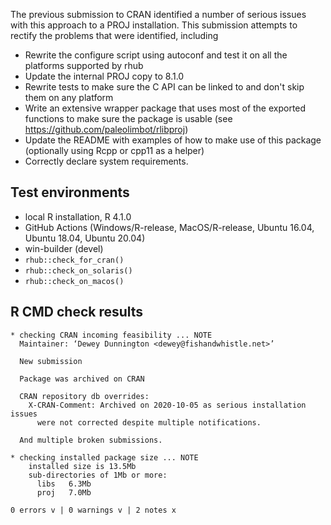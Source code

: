 
The previous submission to CRAN identified a number of serious
issues with this approach to a PROJ installation. This submission
attempts to rectify the problems that were identified, including

* Rewrite the configure script using autoconf and test it on
  all the platforms supported by rhub
* Update the internal PROJ copy to 8.1.0
* Rewrite tests to make sure the C API can be linked to
  and don't skip them on any platform
* Write an extensive wrapper package that uses most of the
  exported functions to make sure the package is usable
  (see <https://github.com/paleolimbot/rlibproj>)
* Update the README with examples of how to make use of this
  package (optionally using Rcpp or cpp11 as a helper)
* Correctly declare system requirements.

## Test environments

* local R installation, R 4.1.0
* GitHub Actions (Windows/R-release, MacOS/R-release,
  Ubuntu 16.04, Ubuntu 18.04, Ubuntu 20.04)
* win-builder (devel)
* `rhub::check_for_cran()`
* `rhub::check_on_solaris()`
* `rhub::check_on_macos()`

## R CMD check results

    * checking CRAN incoming feasibility ... NOTE
      Maintainer: ‘Dewey Dunnington <dewey@fishandwhistle.net>’
      
      New submission
      
      Package was archived on CRAN
      
      CRAN repository db overrides:
        X-CRAN-Comment: Archived on 2020-10-05 as serious installation issues
          were not corrected despite multiple notifications.
    
      And multiple broken submissions.
      
    * checking installed package size ... NOTE
        installed size is 13.5Mb
        sub-directories of 1Mb or more:
          libs   6.3Mb
          proj   7.0Mb
    
    0 errors v | 0 warnings v | 2 notes x
